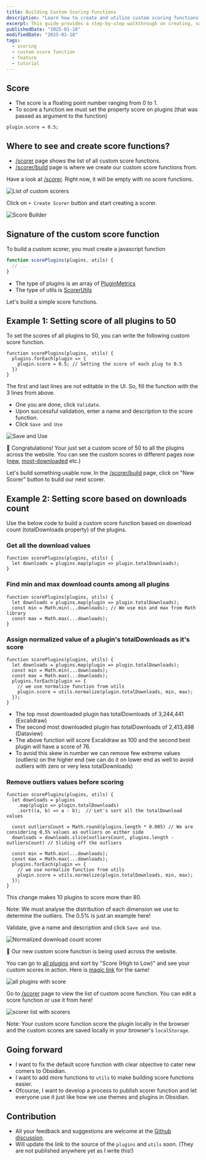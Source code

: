 ```yaml
---
title: Building Custom Scoring Functions
description: "Learn how to create and utilize custom scoring functions in ObsidianStats to rank plugins based on metrics such as downloads and more."
excerpt: This guide provides a step-by-step walkthrough on creating, validating, and using custom scoring functions in Obsidian. Learn to rank plugins effectively and customize scores to suit your needs.
publishedDate: "2025-01-18"
modifiedDate: "2025-01-18"
tags: 
  - scoring
  - custom score function
  - feature
  - tutorial
---
```


## Score

- The score is a floating point number ranging from 0 to 1.
- To score a function we must set the property score on plugins (that was passed as argument to the function)
```
plugin.score = 0.5;
```

## Where to see and create score functions?

- [/scorer](https://www.obsidianstats.com/scorer) page shows the list of all custom score functions.
- [/scorer/build](https://www.obsidianstats.com/scorer/build) page is where we create our custom score functions from.

Have a look at [/scorer](https://www.obsidianstats.com/scorer). Right now, it will be empty with no score functions.

![List of custom scorers](/images/scorer/scorer-list.png)

Click on `+ Create Scorer` button and start creating a scorer.

![Score Builder](/images/scorer/empty-builder.png)

## Signature of the custom score function
To build a custom scorer, you must create a javascript function 

```js
function scorePlugins(plugins, utils) {
  // ...
}
```

- The type of plugins is an array of [PluginMetrics](/docs/global.html#PluginMetrics)
- The type of utils is [ScorerUtils](/docs/ScorerUtils.html)

Let's build a simple score functions.

## Example 1: Setting score of all plugins to 50 

To set the scores of all plugins to 50, you can write the following custom score function.

```
function scorePlugins(plugins, utils) {
  plugins.forEach(plugin => {
    plugin.score = 0.5; // Setting the score of each plug to 0.5
  })
}
```

The first and last lines are not editable in the UI. So, fill the function with the 3 lines from above.

- One you are done, click `Validate`.
- Upon successful validation, enter a name and description to the score function.
- Click `Save and Use`

![Save and Use](/images/scorer/save-and-use.png)

🎉 Congratulations! Your just set a custom score of 50 to all the plugins across the website. You can see the custom scores in different pages now ([new](https://www.obsidianstats.com/new), [most-downloaded](https://www.obsidianstats.com/most-downloaded) etc.)

Let's build something usable now. In the [/scorer/build](https://www.obsidianstats.com/scorer/build) page, click on "New Scorer" button to build our next scorer.

## Example 2: Setting score based on downloads count

Use the below code to build a custom score function based on download count (totalDownloads property) of the plugins. 

### Get all the download values
```
function scorePlugins(plugins, utils) {
  let downloads = plugins.map(plugin => plugin.totalDownloads);
}
```

### Find min and max download counts among all plugins
```
function scorePlugins(plugins, utils) {
  let downloads = plugins.map(plugin => plugin.totalDownloads);
  const min = Math.min(...downloads); // We use min and max from Math library
  const max = Math.max(...downloads);
}
```

### Assign normalized value of a plugin's totalDownloads as it's score
```
function scorePlugins(plugins, utils) {
  let downloads = plugins.map(plugin => plugin.totalDownloads);
  const min = Math.min(...downloads);
  const max = Math.max(...downloads);
  plugins.forEach(plugin => {
    // we use normalize function from utils
    plugin.score = utils.normalize(plugin.totalDownloads, min, max);
  });
}
```

- The top most downloaded plugin has totalDownloads of 3,244,441 (Excalidraw)
- The second most downloaded plugin has totalDownloads of 2,413,498 (Dataview)
- The above function will score Excalidraw as 100 and the second best plugin will have a score of 76.
- To avoid this skew in number we can remove few extreme values (outliers) on the higher end (we can do it on lower end as well to avoid outliers with zero or very less totalDownloads)

### Remove outliers values before scoring 
```
function scorePlugins(plugins, utils) {
  let downloads = plugins
    .map(plugin => plugin.totalDownloads)
    .sort((a, b) => a - b);  // Let's sort all the totalDownload values
  
  const outliersCount = Math.round(plugins.length * 0.005) // We are considering 0.5% values as outliers on either side
  downloads = downloads.slice(outliersCount, plugins.length - outliersCount) // Sliding off the outliers
  
  const min = Math.min(...downloads);
  const max = Math.max(...downloads);
  plugins.forEach(plugin => {
    // we use normalize function from utils
    plugin.score = utils.normalize(plugin.totalDownloads, min, max);
  });
}
```

This change makes 10 plugins to score more than 80. 

Note: We must analyse the distribution of each dimension we use to determine the outliers. The 0.5% is just an example here!

Validate, give a name and description and click `Save and Use`. 

![Normalized download count scorer](/images/scorer/normalized-download-count-scorer.png)

🚀 Our new custom score function is being used across the website.

You can go to [all plugins](https://www.obsidianstats.com/plugins) and sort by "Score (High to Low)" and see your custom scores in action.
Here is [magic link](https://www.obsidianstats.com/plugins?sortby=score_desc) for the same! 

![all plugins with score](/images/scorer/all-plugins-with-score.png)

Go to [/scorer](https://www.obsidianstats.com/scorer) page to view the list of custom score function. You can edit a score function or use it from here!

![scorer list with scorers](/images/scorer/scorer-list-with-scorers.png)


Note: Your custom score function score the plugin locally in the browser and the custom scores are saved locally in your browser's `localStorage`.


## Going forward

- I want to fix the default score function with clear objective to cater new comers to Obsidian.
- I want to add more functions to `utils` to make building score functions easier. 
- Ofcourse, I want to develop a process to publish scorer function and let everyone use it just like how we use themes and plugins in Obsidian.

## Contribution 

- All your feedback and suggestions are welcome at the [Github discussion](https://github.com/ganesshkumar/obsidian-plugins-stats-ui/discussions/52).
- Will update the link to the source of the `plugins` and `utils` soon. (They are not published anywhere yet as I write this!)